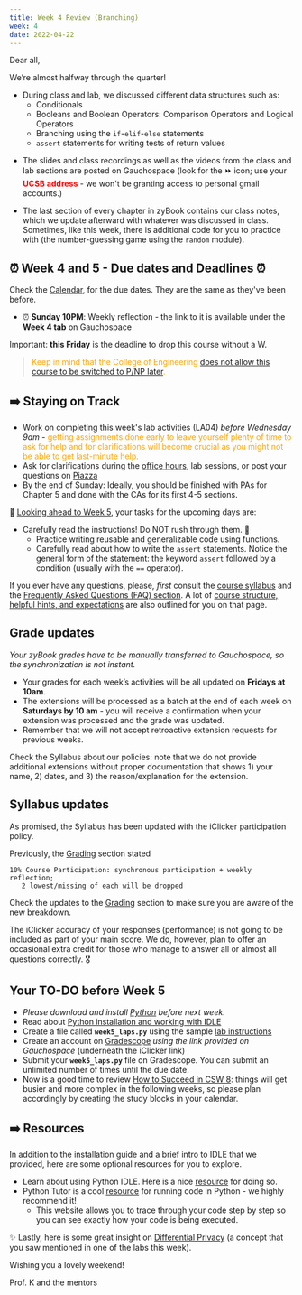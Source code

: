 ```yaml
---
title: Week 4 Review (Branching)
week: 4
date: 2022-04-22
---
```


Dear all,

We’re almost halfway through the quarter!

- During class and lab, we discussed different data structures such as:
    - Conditionals
    - Booleans and Boolean Operators: Comparison Operators and Logical Operators
    - Branching using the `if`-`elif`-`else` statements
    - `assert` statements for writing tests of return values
        
* The slides and class recordings as well as the videos from the class and lab sections are posted on Gauchospace (look for the ⏩ icon; use your <span style="color:red">**UCSB address**</span> - we won't be granting access to personal gmail accounts.)

* The last section of every chapter in zyBook contains our class notes, which we update afterward with whatever was discussed in class. Sometimes, like this week, there is additional code for you to practice with (the number-guessing game using the `random` module).

## ⏰ Week 4 and 5 - Due dates and Deadlines ⏰

Check the [Calendar]({{site.url}}/{{site.baseurl}}/calendar#week-4), for the due dates. They are the same as they've been before.
* ⏰  **Sunday 10PM**: Weekly reflection - the link to it is available under the **Week 4 tab** on Gauchospace

Important: **this Friday** is the deadline to drop this course without a W. 
> <span style="color:orange"> Keep in mind that the College of Engineering [does not allow this course to be switched to P/NP later]({{site.url}}/{{site.baseurl}}/about#note-about-pnp).</span>


## ➡️    Staying on Track

* Work on completing this week's lab activities (LA04) _before Wednesday 9am_ - <span style="color:orange">getting assignments done early to leave yourself plenty of time to ask for help and for clarifications will become crucial as you might not be able to get last-minute help.</span>
* Ask for clarifications during the [office hours]({{site.url}}/{{site.baseurl}}/schedule/), lab sessions, or post your questions on [Piazza]({{site.aux_links.Piazza}}) 
* By the end of Sunday: Ideally, you should be finished with PAs for Chapter 5 and done with the CAs for its first 4-5 sections.

🔮 [Looking ahead to Week 5]({{site.url}}/{{site.baseurl}}/calendar#week-5), your tasks for the upcoming days are:
* Carefully read the instructions! Do NOT rush through them. 💎
    - Practice writing reusable and generalizable code using functions.
    - Carefully read about how to write the `assert` statements. Notice the general form of the statement: the keyword `assert` followed by a condition (usually with the `==` operator).

If you ever have any questions, please, _first_ consult the [course syllabus]({{site.url}}/{{site.baseurl}}/about) and the [Frequently Asked Questions (FAQ) section]({{site.url}}/{{site.baseurl}}/faq). A lot of [course structure, helpful hints, and expectations]({{site.url}}/{{site.baseurl}}/faq/#weekly-pattern-and-planning-your-work) are also outlined for you on that page.

## Grade updates

_Your zyBook grades have to be manually transferred to Gauchospace, so the synchronization is not instant._
* Your grades for each week’s activities will be all updated on **Fridays at 10am**. 
* The extensions will be processed as a batch at the end of each week on **Saturdays by 10 am** - you will receive a confirmation when your extension was processed and the grade was updated.
* Remember that we will not accept retroactive extension requests for previous weeks.

Check the Syllabus about our policies: note that we do not provide additional extensions without proper documentation that shows 1) your name, 2) dates, and 3) the reason/explanation for the extension.


## Syllabus updates

As promised, the Syllabus has been updated with the iClicker participation policy.

Previously, the [Grading]({{site.url}}/{{site.baseurl}}/about#grading) section stated
```
10% Course Participation: synchronous participation + weekly reflection;
   2 lowest/missing of each will be dropped
```
Check the updates to the [Grading]({{site.url}}/{{site.baseurl}}/about#grading) section to make sure you are aware of the new breakdown.

The iClicker accuracy of your responses (performance) is not going to be included as part of your main score. We do, however, plan to offer an occasional extra credit for those who manage to answer all or almost all questions correctly. 🎖️


## Your TO-DO before Week 5

* _Please download and install [Python](https://www.python.org/) before next week._
* Read about [Python installation and working with IDLE]({{site.url}}/{{site.baseurl}}/ref/ide)
* Create a file called **`week5_laps.py`** using the sample [lab instructions]({{site.url}}/{{site.baseurl}}/ref/labtocode/#sample-lab-instructions)
* Create an account on [Gradescope](https://www.gradescope.com/) _using the link provided on Gauchospace_ (underneath the iClicker link)
* Submit your **`week5_laps.py`** file on Gradescope. You can submit an unlimited number of times until the due date. 
* Now is a good time to review [How to Succeed in CSW 8]({{site.url}}/{{site.baseurl}}/success): things will get busier and more complex in the following weeks, so please plan accordingly by creating the study blocks in your calendar.


## ➡️    Resources

In addition to the installation guide and a brief intro to IDLE that we provided, here are some optional resources for you to explore.

* Learn about using Python IDLE. Here is a nice [resource](https://realpython.com/python-idle/) for doing so.
* Python Tutor is a cool [resource](https://pythontutor.com/visualize.html#mode=edit) for running code in Python - we highly recommend it!
    * This website allows you to trace through your code step by step so you can see exactly how your code is being executed.

✨ Lastly, here is some great insight on [Differential Privacy](https://www.youtube.com/watch?v=gI0wk1CXlsQ&ab_channel=SimplyExplained) (a concept that you saw mentioned in one of the labs this week).

Wishing you a lovely weekend!

Prof. K and the mentors


